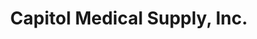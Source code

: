 ---
title: "Capitol Medical Supply, Inc."
url: /grand-junction/capitol-medical-supply-inc/
shop: medical supply
---